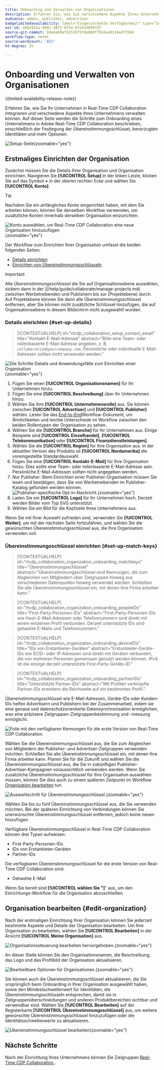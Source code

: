 ```yaml
---
title: Onboarding und Verwalten von Organisationen
description: Erfahren Sie, wie Sie verschiedene Aspekte Ihres Unternehmens in Real-Time CDP Collaboration integrieren und verwalten können.
audience: admin, publisher, advertiser
badgelimitedavailability: label="Eingeschränkte Verfügbarkeit" type="Informative" url="https://helpx.adobe.com/legal/product-descriptions/real-time-customer-data-platform-collaboration.html newtab=true"
exl-id: a95e932a-9681-48f2-bf34-6fe5a50597d7
source-git-commit: 0de6ab9af8152975f8e0b0f75b1ee0116ed73584
workflow-type: tm+mt
source-wordcount: '853'
ht-degree: 2%

---
```


# Onboarding und Verwalten von Organisationen

{{limited-availability-release-note}}

Erfahren Sie, wie Sie Ihr Unternehmen in Real-Time CDP Collaboration integrieren und verschiedene Aspekte Ihres Unternehmens verwalten können. Auf dieser Seite werden die Schritte zum Onboarding eines Unternehmens in Adobe Real-Time CDP Collaboration beschrieben, einschließlich der Festlegung der Übereinstimmungsschlüssel, bevorzugten Identitäten und mehr Optionen.

![Setup-Seite](/help/assets/setup/manage-organization/my-organization.png){zoomable="yes"}

## Erstmaliges Einrichten der Organisation

Zunächst müssen Sie die Details Ihrer Organisation und Organisation einrichten. Navigieren Sie **[!UICONTROL Setup]** in der linken Leiste, klicken Sie auf das Symbol **+** in der oberen rechten Ecke und wählen Sie **[!UICONTROL Konto]**.

>[!TIP]
>
>Nachdem Sie ein anfängliches Konto eingerichtet haben, mit dem Sie arbeiten können, können Sie denselben Workflow verwenden, um zusätzliche Konten innerhalb derselben Organisation einzurichten.

![Konto auswählen, um Real-Time CDP Collaboration eine neue Organisation hinzuzufügen](/help/assets/setup/manage-organization/add-new-account.png){zoomable="yes"}

Der Workflow zum Einrichten Ihrer Organisation umfasst die beiden folgenden Seiten:

* [Details einrichten](#set-up-details)
* [Einrichten von Übereinstimmungsschlüsseln](#set-up-match-keys)

>[!IMPORTANT]
>
>Alle *Übereinstimmungsschlüssel* die Sie auf Organisationsebene auswählen, sickern dann in der ](/help/guide/collaborate/manage-projects.md) zwischen Werbetreibenden und Publishern bis zur [Projektebene) durch. Auf Projektebene können Sie dann alle Übereinstimmungsschlüssel entfernen, aber Sie können *nicht* zusätzliche Schlüssel hinzufügen, die auf Organisationsebene in diesem Bildschirm nicht ausgewählt wurden.

### Details einrichten {#set-up-details}

>[!CONTEXTUALHELP]
>id="rtcdp_collaboration_setup_contact_email"
>title="Kontakt-E-Mail-Adresse"
>abstract="Bitte eine Team- oder rollenbasierte E-Mail-Adresse angeben, z. B. `collaboration@yourcompany.com`. Persönliche oder individuelle E-Mail-Adressen sollten nicht verwendet werden."

![Die Schritte Details und Anwendungsfälle zum Einrichten einer Organisation](/help/assets/setup/manage-organization/add-organization-details.png){zoomable="yes"}

1. Fügen Sie einen **[!UICONTROL Organisationsnamen]** für Ihr Unternehmen hinzu.
2. Fügen Sie eine **[!UICONTROL Beschreibung]** über Ihr Unternehmen hinzu.
3. Wählen Sie Ihre **[!UICONTROL Unternehmensrolle]** aus. Sie können zwischen **[!UICONTROL Advertiser]** und **[!UICONTROL Publisher]** wählen. Lesen Sie das [End-to-End](/help/guide/end-to-end-workflow.md)Workflow-Dokument, um Ähnlichkeiten und leichte Unterschiede im Workflow zwischen den beiden Rollentypen der Organisation zu sehen.
4. Wählen Sie die **[!UICONTROL Branche]** für Ihr Unternehmen aus. Einige Beispiele sind **[!UICONTROL Einzelhandel]**, **[!UICONTROL Telekommunikation]** oder **[!UICONTROL Finanzdienstleistungen]**.
5. Wählen Sie die **[!UICONTROL Region]** für Ihre Organisation aus. In der aktuellen Version des Produkts ist **[!UICONTROL Nordamerika]** die voreingestellte Standardauswahl.
6. Fügen Sie eine **[!UICONTROL Kontakt-E-Mail]** für Ihre Organisation hinzu. Dies sollte eine Team- oder rollenbasierte E-Mail-Adresse sein. Persönliche E-Mail-Adressen sollten nicht angegeben werden.
7. <span class="preview"> Nur Publisher</span>: Beim Einrichten einer Publisher-Organisation müssen Sie lesen und bestätigen, dass Sie von Werbetreibenden im Publisher-Katalog gefunden werden können.
   ![Publisher-spezifische Opt-in-Nachricht.](/help/assets/setup/manage-organization/publisher-specific-optin-message.png){zoomable="yes"}
8. Laden Sie ein **[!UICONTROL Logo]** für Ihr Unternehmen hoch. Derzeit werden Bilder vom Typ SVG unterstützt.
9. Wählen Sie ein Bild für die Kopfzeile Ihres Unternehmens aus.

Wenn Sie mit Ihrer Auswahl zufrieden sind, verwenden Sie **[!UICONTROL Weiter]**, um mit der nächsten Seite fortzufahren, und wählen Sie die gewünschten Übereinstimmungsschlüssel aus, die Ihre Organisation verwenden soll.

### Übereinstimmungsschlüssel einrichten {#set-up-match-keys}

>[!CONTEXTUALHELP]
>id="rtcdp_collaboration_organization_onboarding_matchkeys"
>title="Übereinstimmungsschlüssel"
>abstract="Übereinstimmungsschlüssel sind Kennungen, die zum Abgleichen von Mitgliedern über Zielgruppen hinweg aus verschiedenen Datenquellen hinweg verwendet werden. Schließen Sie alle Übereinstimmungsschlüssel ein, mit denen Ihre Firma arbeiten kann."

>[!CONTEXTUALHELP]
>id="rtcdp_collaboration_organization_onboarding_peopleIDs"
>title="First-Party-Personen-IDs"
>abstract="First-Party-Personen-IDs wie Hash-E-Mail-Adressen oder Telefonnummern sind direkt mit einem einzelnen Profil verbunden. Derzeit unterstützte IDs sind gehashte E-Mails und Telefonnummern."

>[!CONTEXTUALHELP]
>id="rtcdp_collaboration_organization_onboarding_deviceIDs"
>title="IDs von Erstanbieter-Geräten"
>abstract="Erstanbieter-Geräte-IDs wie ECID- oder IP-Adressen sind direkt mit Geräten verbunden, die von mehreren Personen gemeinsam genutzt werden können. IPv4 ist die einzige derzeit unterstützte First-Party-Geräte-ID."

>[!CONTEXTUALHELP]
>id="rtcdp_collaboration_organization_onboarding_partnerIDs"
>title="Unterstützte Partner-IDs"
>abstract="Mit Profilen verknüpfte Partner-IDs erweitern die Reichweite auf ein bestimmtes Profil."

Übereinstimmungsschlüssel wie E-Mail-Adressen, Geräte-IDs oder Kunden-IDs helfen Advertisern und Publishern bei der Zusammenarbeit, indem sie eine genaue und datenschutzorientierte Datensynchronisation ermöglichen, was eine präzisere Zielgruppen-Zielgruppenbestimmung und -messung ermöglicht.

![Folie mit den verfügbaren Kennungen für die erste Version von Real-Time CDP Collaboration.](/help/assets/setup/manage-organization/available-identifiers.png)

Wählen Sie die Übereinstimmungsschlüssel aus, die Sie zum Abgleichen von Mitgliedern der Publisher- und Advertiser-Zielgruppen verwenden möchten. Schließen Sie alle Übereinstimmungsschlüssel ein, mit denen Ihre Firma arbeiten kann. Planen Sie für die Zukunft und wählen Sie die Übereinstimmungsschlüssel aus, die Sie in zukünftigen Publisher-Advertiser-Kampagnen voraussichtlich verwenden werden. Wenn Sie zusätzliche Übereinstimmungsschlüssel für Ihre Organisation auswählen müssen, können Sie dies auch zu einem späteren Zeitpunkt im Workflow [Organisation bearbeiten](#edit-organization) tun.

![Auswahlschritt für Übereinstimmungsschlüssel.](/help/assets/setup/manage-organization/add-organization-match-keys.png){zoomable="yes"}

Wählen Sie bis zu fünf Übereinstimmungsschlüssel aus, die Sie verwenden möchten. Bei der späteren Einrichtung von Verbindungen können Sie unerwünschte Übereinstimmungsschlüssel entfernen, jedoch keine neuen hinzufügen.

Verfügbare Übereinstimmungsschlüssel in Real-Time CDP Collaboration können drei Typen aufweisen:

* First-Party-Personen-IDs
* IDs von Erstanbieter-Geräten
* Partner-IDs

Die verfügbaren Übereinstimmungsschlüssel für die erste Version von Real-Time CDP Collaboration sind:

* Gehashte E-Mail

<!--

not available in the Limited GA release

* Hashed phone
* IPv4

-->

Wenn Sie bereit sind **[!UICONTROL wählen Sie &quot;]**&quot; aus, um den Einrichtungs-Workflow für die Organisation abzuschließen.

## Organisation bearbeiten {#edit-organization}

Nach der erstmaligen Einrichtung Ihrer Organisation können Sie jederzeit bestimmte Aspekte und Details der Organisation bearbeiten. Um Ihre Organisation zu bearbeiten, wählen Sie **[!UICONTROL Bearbeiten]** in der Ansicht **[!UICONTROL Meine Organisation]** aus.

![Organisationssteuerung bearbeiten hervorgehoben.](/help/assets/setup/manage-organization/edit-organization.png){zoomable="yes"}

An dieser Stelle können Sie den Organisationsnamen, die Beschreibung, das Logo und das Profilbild der Organisation aktualisieren.

![Bearbeitbare Optionen für Organisationen.](/help/assets/setup/manage-organization/editable-options.png){zoomable="yes"}

Sie können auch die Übereinstimmungsschlüssel aktualisieren, die Sie ursprünglich beim Onboarding in Ihrer Organisation ausgewählt haben, sowie den Mindestschwellenwert für Identitäten, die Übereinstimmungsschlüsseln entsprechen, damit sie in Zielgruppenüberschneidungen und anderen Produktbereichen sichtbar und verwendbar sind. Wählen Sie **[!UICONTROL Bearbeiten]** auf der Registerkarte **[!UICONTROL Übereinstimmungsschlüssel]** aus, um weitere gewünschte Übereinstimmungsschlüssel hinzuzufügen oder die Identitätsschwellenwerte zu aktualisieren.

![Übereinstimmungsschlüssel bearbeiten](/help/assets/setup/manage-organization/edit-match-keys.png){zoomable="yes"}

## Nächste Schritte

Nach der Einrichtung Ihres Unternehmens können Sie Zielgruppen [ Real-Time CDP Collaboration ](/help/guide/setup/onboard-audiences.md).
